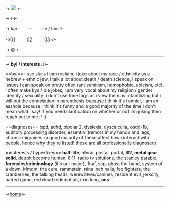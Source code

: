 -> ![](https://cdn.discordapp.com/attachments/1032091762027663513/1130906231238840370/362bb62bdfb94b099358ac95da6dc7d6.png) <-

->♱<-

-> karlㅤㅤ — ㅤㅤhe / him <-

->[01](https://rentry.co/metalbyi) ㅤ.ㅤ [02](https://rentry.co/metaldni) ㅤ. ㅤ[03](https://rentry.co/metalmail) <-

-> [©](https://www.tumblr.com/crumb-crumblet-s-crumbington/704546024976465920/freedom?source=share) <-
***

-> **byi / interests** *!!*<-

==byi==
i use slurs i can reclaim, i joke about my race / ethnicity as a hebrew + ethnic jew, i talk a lot about death / death science, i speak on issues i can speak on pretty often (antisemitism, homophobia, ableism, etc), i often make kys / die jokes, i am very vocal about my religion / gender identity / sexuality, i don't use tone tags as i view them as infantilizing but i will put the connotation in parenthesis because i think it's funnier, i am an asshole because i think it's funny and a good majority of the time i don't mean what i say! if you need clarification on whether or not i'm joking then reach out to me *!!* :)

==diagnoses==
bpd, adhd, bipolar 2, dyslexia, dyscalculia, osdd-1b, auditory processing disorder, essential tremors in my hands and legs, chronic migraines
(a good majority of these affect how i interact with people, hence why they're listed! these are all professionally diagnosed)

==interests / hyperfixes==
**half-life**, hlvrai, postal, portal, **tf2**, **metal gear solid**, detroit become human, 8:11, radio tv solutions, the stanley parable, **forensics/criminology** (it's our major), fnaf, scp, ghost the band, system of a down, kfmdm, the cure, rammstein, nine inch nails, foo fighters, the cranberries, the talking heads, werewolves/canines, resident evil, jerkcity, hatred game, red dead redemption, iron lung, **ocs**

***
->[home](https://rentry.co/metalmaniac)<-
